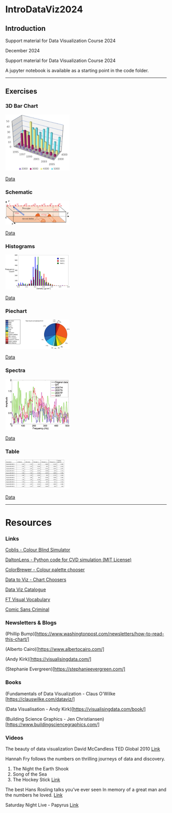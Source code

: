# IntroDataViz2024

## Introduction

Support material for Data Visualization Course 2024

December 2024

Support material for Data Visualization Course 2024

A jupyter notebook is available as a starting point in the code folder.

------------------------
## Exercises

### 3D Bar Chart

<img src="
https://github.com/MrVizSquared/IntroDataViz2024/blob/main/Data/Exercise_3dBarChart.png?raw=true" width="200" />

[Data](./Data/Exercise_BarChart3D.xlsx)

### Schematic
<img src="https://github.com/MrVizSquared/IntroDataViz2024/blob/main/Exercise_3dSchematic.png" width="200" />

[Data](./Data/Exercise_3dSchematic.xlsx)

### Histograms
<img src="https://github.com/MrVizSquared/IntroDataViz2024/blob/main/Exercise_Histograms.png" width="200" />

[Data](./Data/Exercise_Histograms.xlsx)

### Piechart
<img src="https://github.com/MrVizSquared/IntroDataViz2024/blob/main/Exercise_PieChart.png" width="200" />

[Data](./Data/Exercise_PieChart.xlsx)


### Spectra
<img src="https://github.com/MrVizSquared/IntroDataViz2024/blob/main/Exercise_Spectra.png" width="200" />

[Data](./Data/Exercise_Spectra.xlsx)

### Table
<img src="https://github.com/MrVizSquared/IntroDataViz2024/blob/main/Exercise_Table.png" width="200" />

[Data](./Data/Exercise_Table.xlsx)


-----------------------------
# Resources

### Links

[Coblis - Colour Blind Simulator](https://www.color-blindness.com/coblis-color-blindness-simulator/)

[DaltonLens - Python code for CVD simulation (MIT License)](https://github.com/DaltonLens/DaltonLens-Python)

[ColorBrewer - Colour palette chooser](https://colorbrewer2.org/)

[Data to Viz - Chart Choosers](https://data-to-viz.com)

[Data Viz Catalogue](https://datavizcatalogue.com/)

[FT Visual Vocabulary](https://www.ft.com/content/c7bb24c9-964d-479f-ba24-03a2b2df6e85)

[Comic Sans Criminal](https://comicsanscriminal.com/)

### Newsletters & Blogs

(Phillip Bump)[https://www.washingtonpost.com/newsletters/how-to-read-this-chart/]

(Alberto Cairo)[https://www.albertocairo.com/]

(Andy Kirk)[https://visualisingdata.com/]

(Stephanie Evergreen)[https://stephanieevergreen.com/]

### Books

(Fundamentals of Data Visualization - Claus O'Wilke [https://clauswilke.com/dataviz/]

(Data Visualisation - Andy Kirk)[https://visualisingdata.com/book/]

(Building Science Graphics - Jen Christiansen)[https://www.buildingsciencegraphics.com/]

### Videos

The beauty of data visualization
David McCandless
TED Global 2010
[Link](https://www.ted.com/talks/david_mccandless_the_beauty_of_data_visualization?subtitle=en)

Hannah Fry follows the numbers on thrilling journeys of data and discovery.
1) The Night the Earth Shook
2) Song of the Sea 
3) The Hockey Stick
[Link](https://www.bbc.co.uk/programmes/m001qw8x)

The best Hans Rosling talks you’ve ever seen
In memory of a great man and the numbers he loved.
[Link](https://www.ted.com/playlists/474/the_best_hans_rosling_talks_yo)

Saturday Night Live - Papyrus
[Link](https://www.youtube.com/watch?v=jVhlJNJopOQ)
